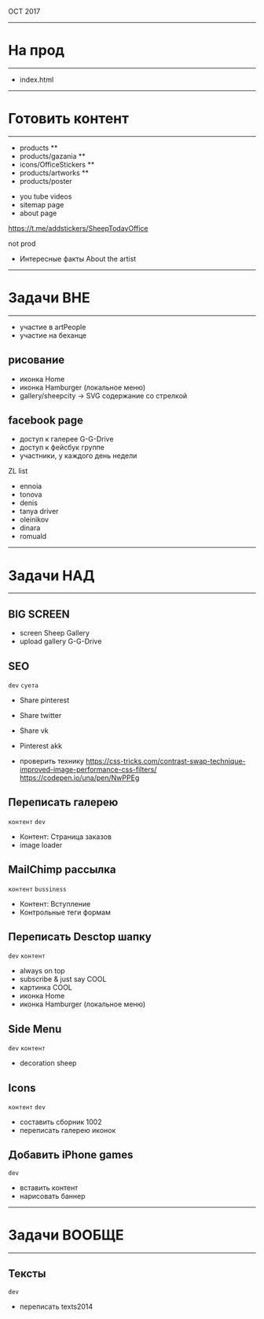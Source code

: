 OCT 2017

-------------------------------------------------------------
# На прод
-------------------------------------------------------------

- index.html


-------------------------------------------------------------
# Готовить контент
-------------------------------------------------------------

- products **
- products/gazania **
- icons/OfficeStickers **
- products/artworks **
- products/poster

+ you tube videos
+ sitemap page
+ about page

https://t.me/addstickers/SheepTodayOffice

not prod

- Интересные факты About the artist


-------------------------------------------------------------
# Задачи ВНЕ
-------------------------------------------------------------

- участие в artPeople
- участие на беханце

## рисование

- иконка Home
- иконка Hamburger (локальное меню)
- gallery/sheepcity → SVG содержание со стрелкой

## facebook page

- доступ к галерее G-G-Drive
- доступ к фейсбук группе
- участники, у каждого день недели

ZL list
- ennoia
- tonova
- denis
- tanya driver
- oleinikov
- dinara
- romuald













-------------------------------------------------------------
# Задачи НАД
-------------------------------------------------------------

## BIG SCREEN

- screen Sheep Gallery
- upload gallery G-G-Drive


## SEO

`dev`
`суета`

- Share pinterest
- Share twitter
- Share vk
- Pinterest akk

- проверить технику
https://css-tricks.com/contrast-swap-technique-improved-image-performance-css-filters/
https://codepen.io/una/pen/NwPPEg

## Переписать галерею

`контент`
`dev`

- Контент: Страница заказов
- image loader

## MailChimp рассылка

`контент`
`bussiness`

- Контент: Вступление
- Контрольные теги формам


## Переписать Desctop шапку

`dev`
`контент`

- always on top
- subscribe & just say COOL
- картинка COOL
- иконка Home
- иконка Hamburger (локальное меню)

## Side Menu

`dev`
`контент`

- decoration sheep

## Icons

`контент`
`dev`

- составить сборник 1002
- переписать галерею иконок

## Добавить iPhone games

`dev`

- вставить контент
- нарисовать баннер


-------------------------------------------------------------
# Задачи ВООБЩЕ
-------------------------------------------------------------

## Тексты

`dev`

- переписать texts2014
